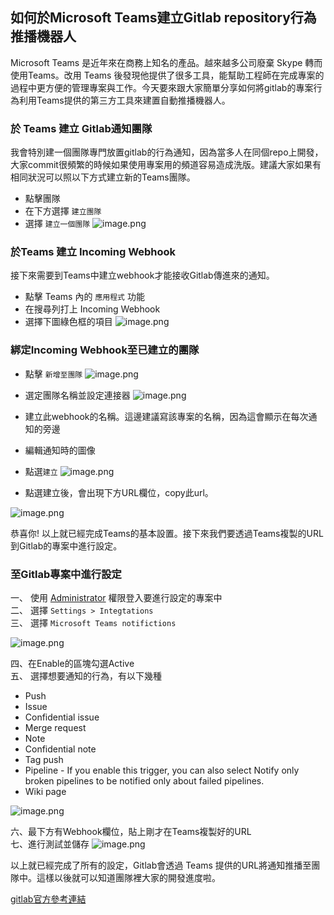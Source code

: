 ## 如何於Microsoft Teams建立Gitlab repository行為推播機器人

Microsoft Teams 是近年來在商務上知名的產品。越來越多公司廢棄 Skype 轉而使用Teams。改用 Teams 後發現他提供了很多工具，能幫助工程師在完成專案的過程中更方便的管理專案與工作。今天要來跟大家簡單分享如何將gitlab的專案行為利用Teams提供的第三方工具來建置自動推播機器人。

### 於 Teams 建立 Gitlab通知團隊
我會特別建一個團隊專門放置gitlab的行為通知，因為當多人在同個repo上開發，大家commit很頻繁的時候如果使用專案用的頻道容易造成洗版。建議大家如果有相同狀況可以照以下方式建立新的Teams團隊。
* 點擊團隊
* 在下方選擇 ``建立團隊``
* 選擇 ``建立一個團隊``
![image.png](https://cdn.hashnode.com/res/hashnode/image/upload/v1628347932300/JvfW4hxim.png)

### 於Teams 建立 Incoming Webhook
接下來需要到Teams中建立webhook才能接收Gitlab傳進來的通知。
* 點擊 Teams 內的 ``應用程式`` 功能
* 在搜尋列打上 Incoming Webhook
* 選擇下圖綠色框的項目
![image.png](https://cdn.hashnode.com/res/hashnode/image/upload/v1628347252534/NMiWwKmLb.png)


### 綁定Incoming Webhook至已建立的團隊
* 點擊 ``新增至團隊``
![image.png](https://cdn.hashnode.com/res/hashnode/image/upload/v1628348637746/H2ZoiRUEh.png)

* 選定團隊名稱並設定連接器
![image.png](https://cdn.hashnode.com/res/hashnode/image/upload/v1628348599484/X-IdYtOI5.png)


* 建立此webhook的名稱。這邊建議寫該專案的名稱，因為這會顯示在每次通知的旁邊
* 編輯通知時的圖像
* 點選``建立``
![image.png](https://cdn.hashnode.com/res/hashnode/image/upload/v1628349033839/TvTm2ep-f.png)


* 點選建立後，會出現下方URL欄位，copy此url。

![image.png](https://cdn.hashnode.com/res/hashnode/image/upload/v1628516642928/LCESEP5Mg.png)

恭喜你! 以上就已經完成Teams的基本設置。接下來我們要透過Teams複製的URL到Gitlab的專案中進行設定。

### 至Gitlab專案中進行設定
一、 使用 [Administrator](https://docs.gitlab.com/ee/user/permissions.html) 權限登入要進行設定的專案中  
二、 選擇 ``Settings > Integtations``  
三、 選擇 ``Microsoft Teams notifictions``

![image.png](https://cdn.hashnode.com/res/hashnode/image/upload/v1628350312260/qPsJ4Oy94.png)

四、在Enable的區塊勾選Active  
五、 選擇想要通知的行為，有以下幾種


- Push
- Issue
- Confidential issue
- Merge request
- Note
- Confidential note
- Tag push
- Pipeline - If you enable this trigger, you can also select Notify only broken pipelines to be notified only about failed pipelines.
- Wiki page

![image.png](https://cdn.hashnode.com/res/hashnode/image/upload/v1628350498359/rd7LH1Izy.png)


六、最下方有Webhook欄位，貼上剛才在Teams複製好的URL  
七、進行測試並儲存
![image.png](https://cdn.hashnode.com/res/hashnode/image/upload/v1628350786185/V7I4n3cya.png)


以上就已經完成了所有的設定，Gitlab會透過 Teams 提供的URL將通知推播至團隊中。這樣以後就可以知道團隊裡大家的開發進度啦。

[gitlab官方參考連結](https://docs.gitlab.com/ee/user/project/integrations/microsoft_teams.html
)